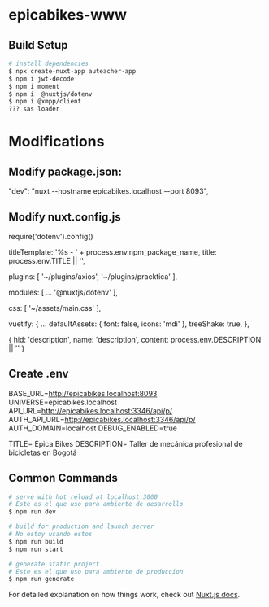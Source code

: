 # epicabikes-www

## Build Setup

```bash
# install dependencies
$ npx create-nuxt-app auteacher-app
$ npm i jwt-decode
$ npm i moment
$ npm i  @nuxtjs/dotenv
$ npm i @xmpp/client
??? sas loader


```

# Modifications
## Modify package.json:

"dev": "nuxt --hostname epicabikes.localhost --port 8093",

## Modify nuxt.config.js

require('dotenv').config()

titleTemplate: '%s - ' + process.env.npm_package_name,
title: process.env.TITLE || '',

plugins: [
  	'~/plugins/axios',
    '~/plugins/pracktica'
],

modules: [
   	...
    '@nuxtjs/dotenv'
],

css: [
  '~/assets/main.css'
],

vuetify: {
    ...
    defaultAssets: {
      font: false,
      icons: 'mdi'
    },
    treeShake: true,
},



{ hid: 'description', name: 'description', content: process.env.DESCRIPTION || '' }


## Create .env

BASE_URL=http://epicabikes.localhost:8093
UNIVERSE=epicabikes.localhost
API_URL=http://epicabikes.localhost:3346/api/p/
AUTH_API_URL=http://epicabikes.localhost:3346/api/p/
AUTH_DOMAIN=localhost
DEBUG_ENABLED=true

TITLE= Epica Bikes
DESCRIPTION= Taller de mecánica profesional de bicicletas en Bogotá


## Common Commands
```bash
# serve with hot reload at localhost:3000
# Este es el que uso para ambiente de desarrollo
$ npm run dev

# build for production and launch server
# No estoy usando estos
$ npm run build
$ npm run start

# generate static project
# Este es el que uso para ambiente de produccion
$ npm run generate
```

For detailed explanation on how things work, check out [Nuxt.js docs](https://nuxtjs.org).
